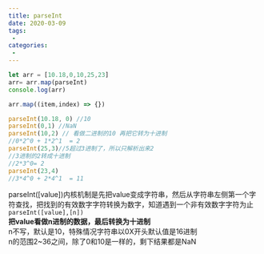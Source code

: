 ```yaml
---
title: parseInt
date: 2020-03-09
tags:
 - 
categories:
 - 
---
```


```js
let arr = [10.18,0,10,25,23]
arr= arr.map(parseInt)
console.log(arr) 
```
```js
arr.map((item,index) => {})

parseInt(10.18, 0) //10
parseInt(0,1) //NaN
parseInt(10,2) // 看做二进制的10 再把它转为十进制
//0*2^0 + 1*2^1  = 2
parseInt(25,3)//5超过3进制了，所以只解析出来2
//3进制的2转成十进制
//2*3^0= 2
parseInt(23,4)
//3*4^0 + 2*4^1  = 11
```
parseInt([value])内核机制是先把value变成字符串，然后从字符串左侧第一个字符查找，把找到的有效数字字符转换为数字，知道遇到一个非有效数字字符为止  
`parseInt([value],[n])`  
**把value看做n进制的数据，最后转换为十进制**  
n不写，默认是10，特殊情况字符串以0X开头默认值是16进制  
n的范围2~36之间，除了0和10是一样的，剩下结果都是NaN 
